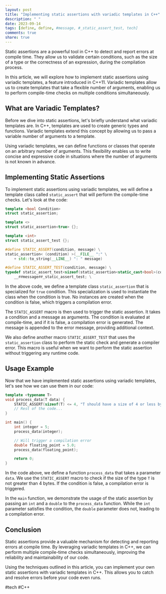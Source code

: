 ```yaml
---
layout: post
title: "Implementing static assertions with variadic templates in C++"
description: " "
date: 2023-09-14
tags: [define, define, #message, #_static_assert_test, tech]
comments: true
share: true
---
```


Static assertions are a powerful tool in C++ to detect and report errors at compile time. They allow us to validate certain conditions, such as the size of a type or the correctness of an expression, during the compilation process.

In this article, we will explore how to implement static assertions using variadic templates, a feature introduced in C++11. Variadic templates allow us to create templates that take a flexible number of arguments, enabling us to perform compile-time checks on multiple conditions simultaneously.

## What are Variadic Templates?

Before we dive into static assertions, let's briefly understand what variadic templates are. In C++, templates are used to create generic types and functions. Variadic templates extend this concept by allowing us to pass a variable number of arguments to a template.

Using variadic templates, we can define functions or classes that operate on an arbitrary number of arguments. This flexibility enables us to write concise and expressive code in situations where the number of arguments is not known in advance.

## Implementing Static Assertions

To implement static assertions using variadic templates, we will define a template class called `static_assert` that will perform the compile-time checks. Let's look at the code:

```cpp
template <bool Condition>
struct static_assertion;

template <>
struct static_assertion<true> {};

template <int>
struct static_assert_test {};

#define STATIC_ASSERT(condition, message) \
static_assertion< (condition) >(__FILE__ ":" \
    + std::to_string(__LINE__) ": " message)

#define STATIC_ASSERT_TEST(condition, message) \
typedef static_assert_test<sizeof(static_assertion<static_cast<bool>(condition)>)> \
    __##message##_static_assert_test; \
```

In the above code, we define a template class `static_assertion` that is specialized for `true` condition. This specialization is used to instantiate the class when the condition is true. No instances are created when the condition is false, which triggers a compilation error.

The `STATIC_ASSERT` macro is then used to trigger the static assertion. It takes a condition and a message as arguments. The condition is evaluated at compile-time, and if it is false, a compilation error is generated. The message is appended to the error message, providing additional context.

We also define another macro `STATIC_ASSERT_TEST` that uses the `static_assertion` class to perform the static check and generate a compiler error. This macro is useful when we want to perform the static assertion without triggering any runtime code.

## Usage Example

Now that we have implemented static assertions using variadic templates, let's see how we can use them in our code:

```cpp
template <typename T>
void process_data(T data) {
    STATIC_ASSERT(sizeof(T) <= 4, "T should have a size of 4 or less bytes.");
    // Rest of the code...
}

int main() {
    int integer = 5;
    process_data(integer);

    // Will trigger a compilation error
    double floating_point = 5.0;
    process_data(floating_point);

    return 0;
}
```

In the code above, we define a function `process_data` that takes a parameter `data`. We use the `STATIC_ASSERT` macro to check if the size of the type `T` is not greater than 4 bytes. If the condition is false, a compilation error is triggered.

In the `main` function, we demonstrate the usage of the static assertion by passing an `int` and a `double` to the `process_data` function. While the `int` parameter satisfies the condition, the `double` parameter does not, leading to a compilation error.

## Conclusion

Static assertions provide a valuable mechanism for detecting and reporting errors at compile time. By leveraging variadic templates in C++, we can perform multiple compile-time checks simultaneously, improving the reliability and maintainability of our code.

Using the techniques outlined in this article, you can implement your own static assertions with variadic templates in C++. This allows you to catch and resolve errors before your code even runs.

#tech #C++